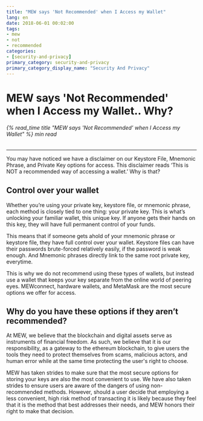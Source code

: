 ```yaml
---
title: "MEW says 'Not Recommended' when I Access my Wallet"
lang: en
date: 2018-06-01 00:02:00
tags:
- mew
- not
- recommended
categories:
- [security-and-privacy]
primary_category: security-and-privacy
primary_category_display_name: "Security And Privacy"
---
```


# __MEW says 'Not Recommended' when I Access my Wallet.. Why?__
###### {% read_time title "MEW says 'Not Recommended' when I Access my Wallet" %} min read
***

You may have noticed we have a disclaimer on our Keystore File, Mnemonic Phrase, and Private Key options for access. This disclaimer reads ‘This is NOT a recommended way of accessing a wallet.’ Why is that?

## __Control over your wallet__

Whether you’re using your private key, keystore file, or mnemonic phrase, each method is closely tied to one thing: your private key. This is what’s unlocking your familiar wallet, this unique key. If anyone gets their hands on this key, they will have full permanent control of your funds.

This means that if someone gets ahold of your mnemonic phrase or keystore file, they have full control over your wallet. Keystore files can have their passwords brute-forced relatively easily, if the password is weak enough. And Mnemonic phrases directly link to the same root private key, everytime.

This is why we do not recommend using these types of wallets, but instead use a wallet that keeps your key separate from the online world of peering eyes. MEWconnect, hardware wallets, and MetaMask are the most secure options we offer for access. 

## __Why do you have these options if they aren’t recommended?__

At MEW, we believe that the blockchain and digital assets serve as instruments of financial freedom. As such, we believe that it is our responsibility, as a gateway to the ethereum blockchain, to give users the tools they need to protect themselves from scams, malicious actors, and human error while at the same time protecting the user's right to choose. 

MEW has taken strides to make sure that the most secure options for storing your keys are also the most convenient to use. We have also taken strides to ensure users are aware of the dangers of using non-recommended methods. However, should a user decide that employing a less convenient, high risk method of transacting it is likely because they feel that it is the method that best addresses their needs, and MEW honors their right to make that decision. 
